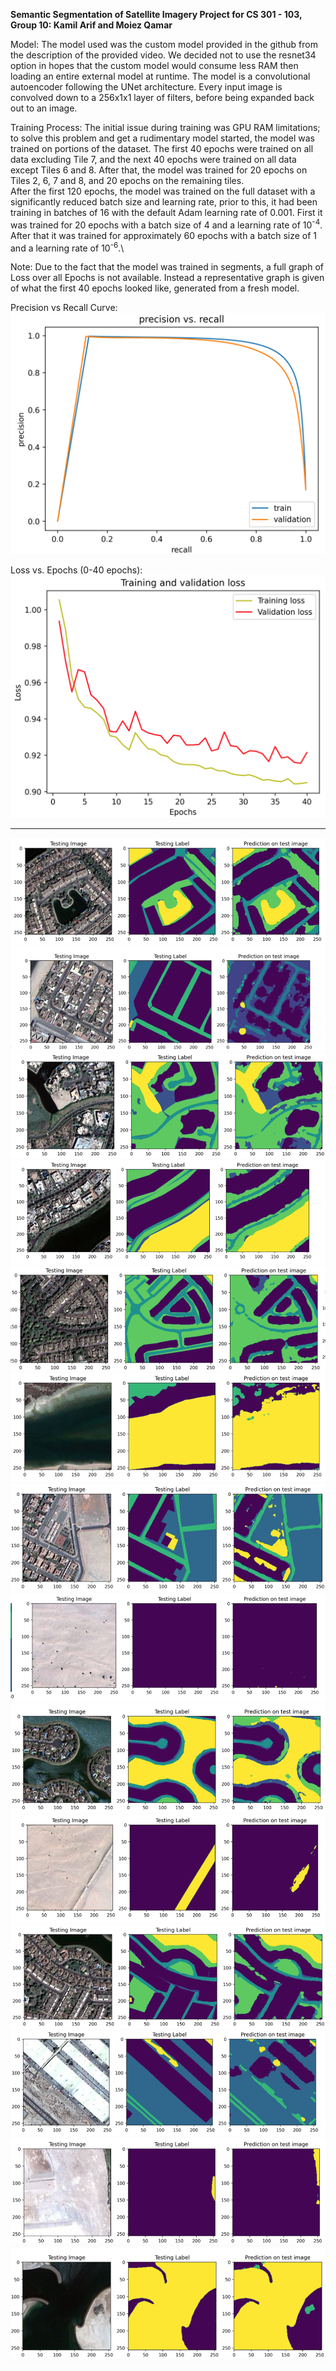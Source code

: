 **Semantic Segmentation of Satellite Imagery Project for CS 301 - 103,**
**Group 10: Kamil Arif and Moiez Qamar**

Model:
The model used was the custom model provided in the github from the description of the provided video. We decided not to use the resnet34 option in hopes that the custom model would consume less RAM then loading an entire external model at runtime.
The model is a convolutional autoencoder following the UNet architecture. Every input image is convolved down to a 256x1x1 layer of filters, before being expanded back out to an image.  

Training Process:
The initial issue during training was GPU RAM limitations; to solve this problem and get a rudimentary model started, the model was trained on portions of the dataset. The first 40 epochs were trained on all data excluding Tile 7, and the next 40 epochs were trained on all data except Tiles 6 and 8. After that, the model was trained for 20 epochs on Tiles 2, 6, 7 and 8, and 20 epochs on the remaining tiles.\
After the first 120 epochs, the model was trained on the full dataset with a significantly reduced batch size and learning rate, prior to this, it had been training in batches of 16 with the default Adam learning rate of 0.001. First it was trained for 20 epochs with a batch size of 4 and a learning rate of 10<sup>-4</sup>. After that it was trained for approximately 60 epochs with a batch size of 1 and a learning rate of 10<sup>-6</sup>.\

Note: Due to the fact that the model was trained in segments, a full graph of Loss over all Epochs is not available. Instead a representative graph is given of what the first 40 epochs looked like, generated from a fresh model. 

  Precision vs Recall Curve:
![Precision vs Recall](https://github.com/moqm25/CS301_Project/blob/milestone-2/images/Precision%20vs%20Recall.png)


  Loss vs. Epochs (0-40 epochs):
![Loss vs. Epochs (0-40 epochs)](https://github.com/moqm25/CS301_Project/blob/milestone-2/images/Training%20and%20Validation%20Loss.png)
  
  ------------------------------------------------------------
  ![image 1](https://github.com/moqm25/CS301_Project/blob/milestone-2/images/image%201.png)
  ![image 2](https://github.com/moqm25/CS301_Project/blob/milestone-2/images/image%202.png)  
  ![image 3](https://github.com/moqm25/CS301_Project/blob/milestone-2/images/image%203.png)
  ![image 4](https://github.com/moqm25/CS301_Project/blob/milestone-2/images/image%204.png)
  ![image 5](https://github.com/moqm25/CS301_Project/blob/milestone-2/images/image%205.png)
  ![image 6](https://github.com/moqm25/CS301_Project/blob/milestone-2/images/image%206.png)
  ![image 7](https://github.com/moqm25/CS301_Project/blob/milestone-2/images/image%207.png)
  ![image 8](https://github.com/moqm25/CS301_Project/blob/milestone-2/images/image%208.png)
  ![image 9](https://github.com/moqm25/CS301_Project/blob/milestone-2/images/image%209.png)
  ![image 10](https://github.com/moqm25/CS301_Project/blob/milestone-2/images/image%2010.png)
  ![image 11](https://github.com/moqm25/CS301_Project/blob/milestone-2/images/image%2011.png)
  ![image 12](https://github.com/moqm25/CS301_Project/blob/milestone-2/images/image%2012.png)
  ![image 13](https://github.com/moqm25/CS301_Project/blob/milestone-2/images/image%2013.png)
  ![image 14](https://github.com/moqm25/CS301_Project/blob/milestone-2/images/image%2014.png)
